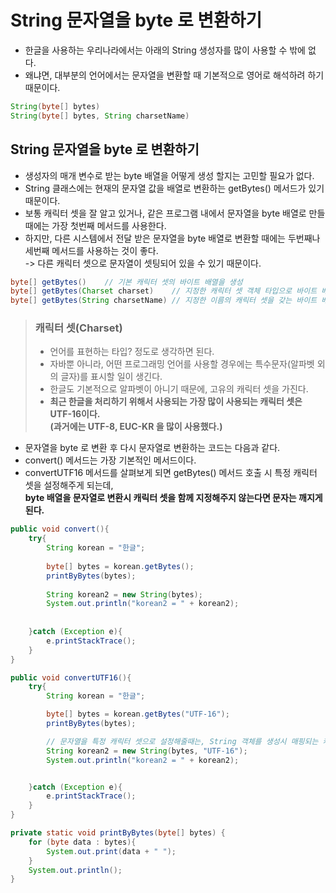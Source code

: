 # String 문자열을 byte 로 변환하기

* 한글을 사용하는 우리나라에서는 아래의 String 생성자를 많이 사용할 수 밖에 없다.
* 왜냐면, 대부분의 언어에서는 문자열을 변환할 때 기본적으로 영어로 해석하려 하기 때문이다.

```java
String(byte[] bytes)
String(byte[] bytes, String charsetName)
```

## String 문자열을 byte 로 변환하기

* 생성자의 매개 변수로 받는 byte 배열을 어떻게 생성 할지는 고민할 필요가 없다.
* String 클래스에는 현재의 문자열 값을 배열로 변환하는 getBytes() 메서드가 있기 때문이다.&#x20;
* 보통 캐릭터 셋을 잘 알고 있거나, 같은 프로그램 내에서 문자열을 byte 배열로 만들 때에는 가장 첫번째 메서드를 사용한다.
* 하지만, 다른 시스템에서 전달 받은 문자열을 byte 배열로 변환할 때에는 두번째나 세번째 메서드를 사용하는 것이 좋다. \
  \-> 다른 캐릭터 셋으로 문자열이 셋팅되어 있을 수 있기 때문이다.

```java
byte[] getBytes()    // 기본 캐릭터 셋의 바이트 배열을 생성
byte[] getBytes(Charset charset)    // 지정한 캐릭터 셋 객체 타입으로 바이트 배열을 생성    
byte[] getBytes(String charsetName) // 지정한 이름의 캐릭터 셋을 갖는 바이트 배열을 java
```

> ### 캐릭터 셋(Charset)
>
> * 언어를 표현하는 타입? 정도로 생각하면 된다.&#x20;
> * 자바뿐 아니라, 어떤 프로그래밍 언어를 사용할 경우에는 특수문자(알파벳 외의 글자)를 표시할 일이 생긴다.
> * 한글도 기본적으로 알파벳이 아니기 때문에, 고유의 캐릭터 셋을 가진다.&#x20;
> * **최근 한글을 처리하기 위해서 사용되는 가장 많이 사용되는 캐릭터 셋은 UTF-16이다.** \
>   **(과거에는 UTF-8, EUC-KR 을 많이 사용했다.)**

* 문자열을 byte 로 변환 후 다시 문자열로 변환하는 코드는 다음과 같다.&#x20;
* convert() 메서드는 가장 기본적인 메서드이다.&#x20;
* convertUTF16 메서드를 살펴보게 되면 getBytes() 메서드 호출 시 특정 캐릭터 셋을 설정해주게 되는데, \
  **byte 배열을 문자열로 변환시 캐릭터 셋을 함께 지정해주지 않는다면 문자는 깨지게 된다.**

```java
public void convert(){
    try{
        String korean = "한글";
    
        byte[] bytes = korean.getBytes();
        printByBytes(bytes);
    
        String korean2 = new String(bytes);
        System.out.println("korean2 = " + korean2);
    
    
    }catch (Exception e){
        e.printStackTrace();
    }
}

public void convertUTF16(){
    try{
        String korean = "한글";

        byte[] bytes = korean.getBytes("UTF-16");
        printByBytes(bytes);

        // 문자열을 특정 캐릭터 셋으로 설정해줄때는, String 객체를 생성시 매핑되는 캐릭터 셋을 설정해 주어야 문자열이 깨지지 않는다.
        String korean2 = new String(bytes, "UTF-16");
        System.out.println("korean2 = " + korean2);


    }catch (Exception e){
        e.printStackTrace();
    }
}

private static void printByBytes(byte[] bytes) {
    for (byte data : bytes){
        System.out.print(data + " ");
    }
    System.out.println();
}
```

##

